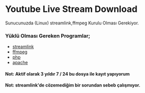 # Youtube Live Stream Download
Sunucunuzda (Linux) streamlink,ffmpeg Kurulu Olması Gerekiyor.

### Yüklü Olması Gereken Programlar;
- [streamlink](https://streamlink.github.io/install.html)
- [ffmpeg](https://github.com/FFmpeg)
- [php](http://php.net/)
- [apache](https://www.apache.org/)

#### Not: Aktif olarak 3 yıldır 7 / 24 bu dosya ile kayıt yapıyorum
#### Not: streamlink'de cözemediğim bir sorundan sebeb çalışmıyor.
